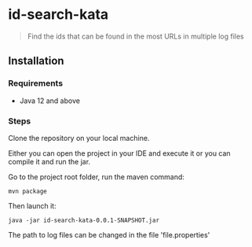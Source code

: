 # id-search-kata
> Find the ids that can be found in the most URLs in multiple log files


## Installation
### Requirements
- Java 12 and above

### Steps
Clone the repository on your local machine.


Either you can open the project in your IDE and execute it or you can compile it and run the jar.

Go to the project root folder, run the maven command:
```
mvn package
```

Then launch it:
```
java -jar id-search-kata-0.0.1-SNAPSHOT.jar
```
The path to log files can be changed in the file 'file.properties'
